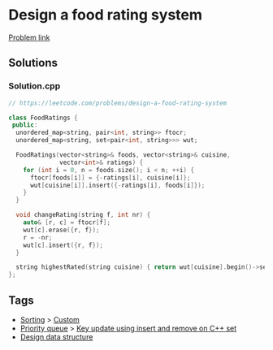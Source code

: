 # Design a food rating system

[Problem link](https://leetcode.com/problems/design-a-food-rating-system)

## Solutions


### Solution.cpp
```cpp
// https://leetcode.com/problems/design-a-food-rating-system

class FoodRatings {
 public:
  unordered_map<string, pair<int, string>> ftocr;
  unordered_map<string, set<pair<int, string>>> wut;

  FoodRatings(vector<string>& foods, vector<string>& cuisine,
              vector<int>& ratings) {
    for (int i = 0, n = foods.size(); i < n; ++i) {
      ftocr[foods[i]] = {-ratings[i], cuisine[i]};
      wut[cuisine[i]].insert({-ratings[i], foods[i]});
    }
  }

  void changeRating(string f, int nr) {
    auto& [r, c] = ftocr[f];
    wut[c].erase({r, f});
    r = -nr;
    wut[c].insert({r, f});
  }

  string highestRated(string cuisine) { return wut[cuisine].begin()->second; }
};

```
## Tags

* [Sorting](/Collections/sorting.md#sorting) > [Custom](/Collections/sorting.md#custom)
* [Priority queue](/Collections/priority-queue.md#priority-queue) > [Key update using insert and remove on C++ set](/Collections/priority-queue.md#key-update-using-insert-and-remove-on-c---set)
* [Design data structure](/Collections/design-data-structure.md#design-data-structure)
